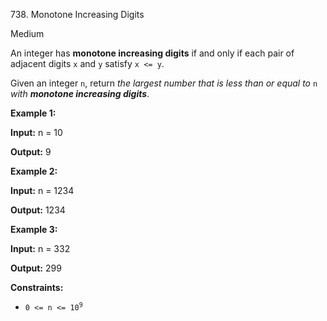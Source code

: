 ﻿738\. Monotone Increasing Digits

Medium

An integer has **monotone increasing digits** if and only if each pair of adjacent digits `x` and `y` satisfy `x <= y`.

Given an integer `n`, return _the largest number that is less than or equal to_ `n` _with **monotone increasing digits**_.

**Example 1:**

**Input:** n = 10

**Output:** 9

**Example 2:**

**Input:** n = 1234

**Output:** 1234

**Example 3:**

**Input:** n = 332

**Output:** 299

**Constraints:**

*   <code>0 <= n <= 10<sup>9</sup></code>